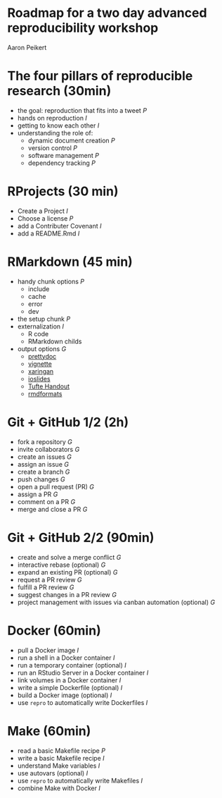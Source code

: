 Roadmap for a two day advanced reproducibility workshop
================
Aaron Peikert

# The four pillars of reproducible research (30min)

  - the goal: reproduction that fits into a tweet *P*
  - hands on reproduction *I*
  - getting to know each other *I*
  - understanding the role of:
      - dynamic document creation *P*
      - version control *P*
      - software management *P*
      - dependency tracking *P*

# RProjects (30 min)

  - Create a Project *I*
  - Choose a license *P*
  - add a Contributer Covenant *I*
  - add a README.Rmd *I*

# RMarkdown (45 min)

  - handy chunk options *P*
      - include
      - cache
      - error
      - dev
  - the setup chunk *P*
  - externalization *I*
      - R code
      - RMarkdown childs
  - output options *G*
      - [prettydoc](https://github.com/yixuan/prettydoc)
      - [vignette](https://bookdown.org/yihui/rmarkdown/r-package-vignette.html)
      - [xaringan](https://github.com/yihui/xaringan)
      - [ioslides](https://bookdown.org/yihui/rmarkdown/ioslides-presentation.html)
      - [Tufte Handout](https://rstudio.github.io/tufte/)
      - [rmdformats](https://github.com/juba/rmdformats)

# Git + GitHub 1/2 (2h)

  - fork a repository *G*
  - invite collaborators *G*
  - create an issues *G*
  - assign an issue *G*
  - create a branch *G*
  - push changes *G*
  - open a pull request (PR) *G*
  - assign a PR *G*
  - comment on a PR *G*
  - merge and close a PR *G*

# Git + GitHub 2/2 (90min)

  - create and solve a merge conflict *G*
  - interactive rebase (optional) *G*
  - expand an existing PR (optional) *G*
  - request a PR review *G*
  - fulfill a PR review *G*
  - suggest changes in a PR review *G*
  - project management with issues via canban automation (optional) *G*

# Docker (60min)

  - pull a Docker image *I*
  - run a shell in a Docker container *I*
  - run a temporary container (optional) *I*
  - run an RStudio Server in a Docker container *I*
  - link volumes in a Docker container *I*
  - write a simple Dockerfile (optional) *I*
  - build a Docker image (optional) *I*
  - use `repro` to automatically write Dockerfiles *I*

# Make (60min)

  - read a basic Makefile recipe *P*
  - write a basic Makefile recipe *I*
  - understand Make variables *I*
  - use autovars (optional) *I*
  - use `repro` to automatically write Makefiles *I*
  - combine Make with Docker *I*
